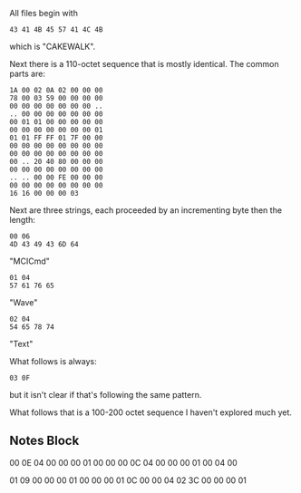 All files begin with

    43 41 4B 45 57 41 4C 4B

which is "CAKEWALK".

Next there is a 110-octet sequence that is mostly identical. The common parts are:

    1A 00 02 0A 02 00 00 00
    78 00 03 59 00 00 00 00
    00 00 00 00 00 00 00 ..
    .. 00 00 00 00 00 00 00
    00 01 01 00 00 00 00 00
    00 00 00 00 00 00 00 01
    01 01 FF FF 01 7F 00 00
    00 00 00 00 00 00 00 00
    00 00 00 00 00 00 00 00
    00 .. 20 40 80 00 00 00
    00 00 00 00 00 00 00 00
    .. .. 00 00 FE 00 00 00
    00 00 00 00 00 00 00 00
    16 16 00 00 00 03

Next are three strings, each proceeded by an incrementing byte then the length:

    00 06
    4D 43 49 43 6D 64

"MCICmd"
    
    01 04
    57 61 76 65

"Wave"
    
    02 04
    54 65 78 74

"Text"

What follows is always:

    03 0F

but it isn't clear if that's following the same pattern.

What follows that is a 100-200 octet sequence I haven't explored much yet.

## Notes Block

00 0E 04 00
00 00 01 00 00 00 0C 04 00 00 00 01 00 04 00

01 09 00 00 00
01 00 00 00 01 0C
00 00 04 02 3C 00 00 00 01 
